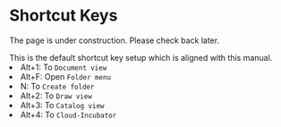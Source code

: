 # Shortcut Keys

<p>
The page is under construction. Please check back later.
</p>
<note>This is the default shortcut key setup which is aligned with this manual.</note>
<list>
<li><shortcut>Alt+1</shortcut>: To <code>Document view</code>
    <list>
    <li><shortcut>Alt+F</shortcut>: Open <code>Folder menu</code>
        <list>
            <li><shortcut>N</shortcut>: To <code>Create folder</code></li>
        </list>
    </li>
    </list>
</li>

<li><shortcut>Alt+2</shortcut>: To <code>Draw view</code></li>
<li><shortcut>Alt+3</shortcut>: To <code>Catalog view</code></li>
<li><shortcut>Alt+4</shortcut>: To <code>Cloud-Incubator</code></li>
</list>